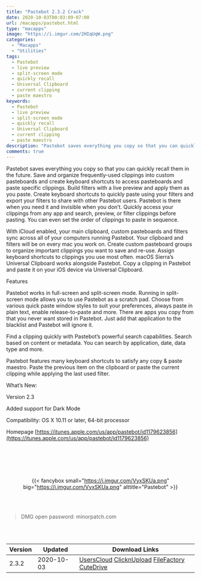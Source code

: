 ```yaml
---
title: "Pastebot 2.3.2 Crack"
date: 2020-10-03T00:03:09-07:00
url: /macapps/pastebot.html
type: "macapps"
image: "https://i.imgur.com/2HIqUqW.png"
categories:
  - "Macapps"
  - "Utilities"
tags:
  - Pastebot
  - live preview
  - split-screen mode
  - quickly recall
  - Universal Clipboard
  - current clipping
  - paste maestro
keywords:
  - Pastebot
  - live preview
  - split-screen mode
  - quickly recall
  - Universal Clipboard
  - current clipping
  - paste maestro
description: "Pastebot saves everything you copy so that you can quickly recall them in the future. Save and organize frequently-used clippings into custom pasteboards and create keyboard shortcuts to access pasteboards and paste specific clippings"
comments: true
---
```


Pastebot saves everything you copy so that you can quickly recall them in the future. Save and organize frequently-used clippings into custom pasteboards and create keyboard shortcuts to access pasteboards and paste specific clippings. Build filters with a live preview and apply them as you paste. Create keyboard shortcuts to quickly paste using your filters and export your filters to share with other Pastebot users. Pastebot is there when you need it and invisible when you don’t. Quickly access your clippings from any app and search, preview, or filter clippings before pasting. You can even set the order of clippings to paste in sequence.

With iCloud enabled, your main clipboard, custom pasteboards and filters sync across all of your computers running Pastebot. Your clipboard and filters will be on every mac you work on. Create custom pasteboard groups to organize important clippings you want to save and re-use. Assign keyboard shortcuts to clippings you use most often. macOS Sierra’s Universal Clipboard works alongside Pastebot. Copy a clipping in Pastebot and paste it on your iOS device via Universal Clipboard.

Features

Pastebot works in full-screen and split-screen mode. Running in split-screen mode allows you to use Pastebot as a scratch pad.
Choose from various quick paste window styles to suit your preferences, always paste in plain text, enable release-to-paste and more.
There are apps you copy from that you never want stored in Pastebot. Just add that application to the blacklist and Pastebot will ignore it.

Find a clipping quickly with Pastebot’s powerful search capabilities. Search based on content or metadata. You can search by application, date, data type and more.

Pastebot features many keyboard shortcuts to satisfy any copy & paste maestro. Paste the previous item on the clipboard or paste the current clipping while applying the last used filter.

What’s New:

Version 2.3

Added support for Dark Mode

Compatibility: OS X 10.11 or later, 64-bit processor

Homepage [https://itunes.apple.com/us/app/pastebot/id1179623856](https://itunes.apple.com/us/app/pastebot/id1179623856)

<br/>
<br/>
<script async src="https://pagead2.googlesyndication.com/pagead/js/adsbygoogle.js"></script>
<ins class="adsbygoogle"
     style="display:block; text-align:center;"
     data-ad-layout="in-article"
     data-ad-format="fluid"
     data-ad-client="ca-pub-8746275014476192"
     data-ad-slot="5144997159"></ins>
<script>
     (adsbygoogle = window.adsbygoogle || []).push({});
</script>
<br/>
<br/>


<center>

{{< fancybox small="https://i.imgur.com/VyxSKUa.png" big="https://i.imgur.com/VyxSKUa.png" alttitle="Pastebot" >}}

</center>

<br/>
<br/>


> DMG open password: minorpatch.com

<br/>

<br/>
<div id="history_version" class="history_version">

| Version | Updated | Download Links |
| ---- | ---- | ---- |
| 2.3.2 | 2020-10-03 | [UsersCloud](https://ouo.io/lwTcP4)   [ClicknUpload](https://ouo.io/A59FQz)   [FileFactory](https://ouo.io/DzhiFW)   [CuteDrive](https://ouo.io/wdDjaE) |

</div>

